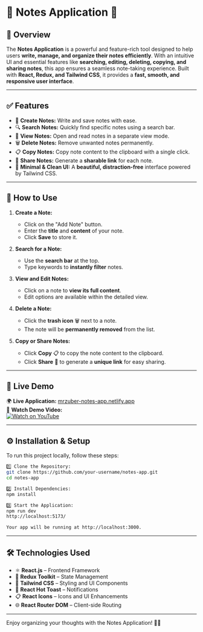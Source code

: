 # 📝 Notes Application 🚀  

## 🌟 Overview  
The **Notes Application** is a powerful and feature-rich tool designed to help users **write, manage, and organize their notes efficiently**. With an intuitive UI and essential features like **searching, editing, deleting, copying, and sharing notes**, this app ensures a seamless note-taking experience. Built with **React, Redux, and Tailwind CSS**, it provides a **fast, smooth, and responsive user interface**.  

---

## ✅ Features  
- 📝 **Create Notes:** Write and save notes with ease.  
- 🔍 **Search Notes:** Quickly find specific notes using a search bar.  
- 📌 **View Notes:** Open and read notes in a separate view mode.  
- 🗑️ **Delete Notes:** Remove unwanted notes permanently.  
- 📋 **Copy Notes:** Copy note content to the clipboard with a single click.  
- 🔗 **Share Notes:** Generate a **sharable link** for each note.  
- 🎨 **Minimal & Clean UI:** A **beautiful, distraction-free** interface powered by Tailwind CSS.  

---

## 📌 How to Use  
1. **Create a Note:**  
   - Click on the "Add Note" button.  
   - Enter the **title** and **content** of your note.  
   - Click **Save** to store it.  

2. **Search for a Note:**  
   - Use the **search bar** at the top.  
   - Type keywords to **instantly filter** notes.  

3. **View and Edit Notes:**  
   - Click on a note to **view its full content**.  
   - Edit options are available within the detailed view.  

4. **Delete a Note:**  
   - Click the **trash icon** 🗑️ next to a note.  
   - The note will be **permanently removed** from the list.  

5. **Copy or Share Notes:**  
   - Click **Copy** 📋 to copy the note content to the clipboard.  
   - Click **Share** 🔗 to generate a **unique link** for easy sharing.  

---

## 🚀 Live Demo  
🌍 **Live Application:** [mrzuber-notes-app.netlify.app](https://mrzuber-notes-app.netlify.app)  
🎥 **Watch Demo Video:**  
[![Watch on YouTube](https://img.youtube.com/vi/q8p2uhGL2Ew/0.jpg)](https://youtu.be/q8p2uhGL2Ew)  



---

## ⚙️ Installation & Setup  
To run this project locally, follow these steps:  
```bash
1️⃣ Clone the Repository: 
git clone https://github.com/your-username/notes-app.git
cd notes-app

2️⃣ Install Dependencies:
npm install

3️⃣ Start the Application:
npm run dev
http://localhost:5173/

Your app will be running at http://localhost:3000.
```

---


## 🛠️ Technologies Used

- ⚛️ **React.js** – Frontend Framework  
- 🔄 **Redux Toolkit** – State Management  
- 🎨 **Tailwind CSS** – Styling and UI Components  
- 🔔 **React Hot Toast** – Notifications  
- 📋 **React Icons** – Icons and UI Enhancements  
- 🌐 **React Router DOM** – Client-side Routing  


---

Enjoy organizing your thoughts with the Notes Application! 📝🚀


